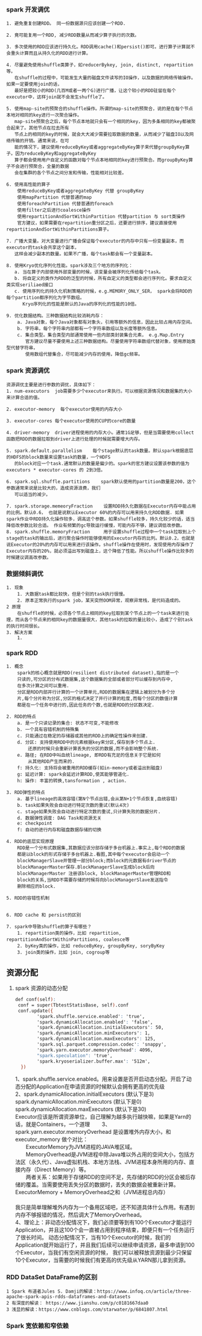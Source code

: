 ### spark 开发调优
    1. 避免重复创建RDD。 同一份数据源只应该创建一个RDD.
    
    2. 竟可能复用一个RDD, 减少RDD数量从而减少算子执行的次数。
    
    3. 多次使用的RDD应该进行持久化。RDD调用cache()和persist()即可。进行算子计算就不会重头计算而且从持久化的RDD进行计算。
    
    4. 尽量避免使用shuffle类算子，如reducerBykey, join, distinct, repartition等。
       在shuffle的过程中，可能发生大量的磁盘文件读写的IO操作，以及数据的网络传输操作。如果一定要使用join的话，
       最好是把较小的RDD(几百M或者一两个G)进行广播，让这个较小的RDD驻留在每个executor中，这样join就不会发生shuffle了。
    
    5. 使用map-site的预聚合的shuffle操作。所谓的map-site的预聚合，说的是在每个节点本地对相同的key进行一次聚合操作。
       map-site预聚合之后，每个节点本地就只会有一个相同的key，因为多条相同的key都被聚合起来了。其他节点在拉去所有
       节点上的相同的key的时候，就会大大减少需要拉取数据的数量，从而减少了磁盘IO以及网络传输的开销。通常来说，在可
       能的情况下，建议使用reduceByKey或者aggregateByKey算子来代替groupByKey算子。因为reduceByKey和aggregateByKey
       算子都会使用用户自定义的函数对每个节点本地相同的key进行预聚合。而groupByKey算子不会进行预聚合，全量的数据
       会在集群的各个节点之间分发和传输，性能相对比较差。
       
    6. 使用高性能的算子
        使用reduceByKey或者aggregateByKey 代替 groupByKey
        使用mapPartition 代替普通的map
        使用foreachPartition 代替普通的foreach
        使用filter之后进行coalesce操作
        使用repartitionAndSortWithinPartition 代替partition 与 sort类操作
        官方建议，如果需要在repartition重分区之后，还要进行排序，建议直接使用repartitionAndSortWithinPartitions算子。
        
    7. 广播大变量。对大变量进行广播会保证每个executor的内存中只有一份变量副本，而executor的task会共享这个副本，
       这样会减少副本的数量。如果不广播，每个task都会有一个变量副本。
       
    8. 使用Kryo优化序列化性能。spark涉及三个地方的序列化：
       a. 当在算子内部使用外部变量的时候，该变量会被序列化传给每个task。
       b. 将自定义的类作为RDD的泛型的时候，所有自定义的类型都会进行序列化。要求自定义类实现seriliaed接口
       c. 使用序列化的持久化机制策略的时候，e.g.MEMORY_ONLY_SER， spark会将RDD的每个partition都序列化为字节数组。
          Kryo序列化的性能是默认的Java的序列化的性能的10倍。
          
    9. 优化数据结构。三种数据结构比较消耗内存：
        a. Java对象，每个Java对象都有对象头，引用等额外的信息，因此比较占用内存空间。
        b. 字符串，每个字符串内部都有一个字符串数组以及长度等额外信息。
        c. 集合类型。集合类型内部通常使用一些内部类封装集合元素， e.g.Map.Entry
           官方建议尽量不要使用上述三种数据结构。尽量使用字符串数组代替对象，使用原始类型代替字符串，
           使用数组代替集合，尽可能减少内存的使用，降低gc频率。
           
### spark 资源调优  

    资源调优主要是进行参数的调优，具体如下：
    1. num-executors  job需要多少个executor来执行。可以根据资源情况和数据集的大小来计算合适的值。
    
    2. executor-memory  每个executor使用的内存大小
    
    3. executor-cores 每个executor使用的CUP的core的数量
    
    4. driver-memory  driver进程使用的内存大小。通常1G足够，但是当需要使用collect函数把RDD的数据拉取到driver上进行处理的时候就需要增大内存。
        
    5. spark.default.parallelism    每个stage默认的task数量。默认spark根据底层的HDFS的block数量来设置task的数量，一个HDFS
       的block对应一个task.通常默认的数量是偏少的。spark的官方建议设置该参数的值为executors * executor-cores 的 2到3倍。
       
    6. spark.sql.shuffle.partitions    spark默认使用的partition数量是200，这个参数通常来说是比较大的，造成资源浪费，我们
       可以适当的减少。
       
    7. spark.storage.memeoryFraction    设置RDD持久化数据在Executor内存中能占用的比例。默认0.6， 也就是说默认Executor 60%的内存可以用来持久化RDD数据. 如果spark作业中RDD持久化操作较多，调高这个参数。如果shuffle较多，持久化较少的话，适当降低改参数比较合适。 作业有频繁的gc导致运行缓慢，可能内存不够，建议调低改参数。
    8. spark.shuffle.memoryFraction     用于设置shuffle过程中一个task拉取到上个stage的task的输出后，进行聚合操作时能够使用的Executor内存的比列。默认0.2，也就是说Executor的20%的内存可以用来进行该操作。shuffle操作在使用时，发现使用内存操作了Executor内存的20%，就必须溢出写到磁盘上，这个降低了性能。所以shuffle操作比较多的时候建议调高改参数。
       
### 数据倾斜调优
    1. 现象
        1. 大数据task都比较快，但是个别的task执行很慢。  
        2. 原本正常执行的spark job，某天突然OOM异常，观察异常栈，是代码造成的。
    2 原理  
        在shuffle的时候，必须各个节点上相同的key拉取到某个节点上的一个task来进行处理，而从各个节点来的相同key的数据量很大，其他task的拉取的量比较小，造成了个别task的执行时间很长。
    3. 解决方案
        1. 
### spark RDD
    1. 概念  
        spark的核心概念就是RDD(resilient distributed dataset),指的是一个
        只读的,可分区的分布式数据集,这个数据集的全部或者部分可以缓存到内存中,
        在多次计算之间可以重用.  
        分区是RDD内部并行计算的一个计算单元,RDD的数据集在逻辑上被划分为多个分
        片,每个分片称为分区,分区的格式决定了并行计算的粒度,而每个分区的数值计算
        都是在一个任务中进行的,因此任务的个数,也就是RDD的分区数决定. 
  
    2. RDD的特点
        a. 是一个只读记录的集合: 状态不可变,不能修改  
        b. 一个具有容错机制的特殊集  
        c. 只能通过在稳定的存储器或其他的RDD上的确定性操作来创建.
        d. 分区: 支持使用RDD中的元素根据key来分区,保存到多个节点上.
            还原的时候只会重新计算丢失的分区的数据,而不会影响整个系统.  
        e. 路径; 在RDD中叫血统lineage, 即RDD有充足的信息关于它是如何
            从其他RDD产生而来的.
        f: 持久化: 支持将会被重用的RDD缓存(如in-memory或者溢出到磁盘)
        g: 延迟计算: spark会延迟计算RDD,使其能够管道化.
        h: 操作: 丰富的转换,tansformation , action.
        
    3. RDD弹性的特点
        a. 基于lineage的高效容错(第N个节点出错,会从第N+1个节点恢复,血统容错)
        b. task如果失败会自动进行特定次数的重试(默认4次)
        c. stage如果失败会自动进行特定次数的重试,只计算失败的数据分片.
        d. 数据弹性调度: DAG Task和资源无关
        e: checkpoint
        f: 自动的进行内存和磁盘数据存储的切换
        
    4. RDD的底层实现原理
        RDD是一个分布式数据集,其数据应该分部存储于多台机器上.事实上,每个RDD的数据
        都是以block的形式存储于多台机器上.看图,其中每个executor会启动一个
        blockManagerSlave并管理一部分block;而block的元数据有driver节点的
        blockManagerMaster保存.BlockManagerSlave生成block后向
        blockManagerMaster 注册该block, blockManagerMaster管理RDD和
        block的关系,当RDD不需要存储的时候将向blockManagerSlave发送指令
        删除相应的block.
    
    5. RDD的容错性机制
        
    
    6. RDD cache 和 persist的区别
        
    7. spark中导致shuffle的算子有哪些？
        1. repartition类的操作，比如 repartition, repartitionAndSortWithinPartitions, coalesce等
        2. byKey类的操作，比如 reduceByKey, groupByKey, soryByKey
        3. join类的操作，比如 join, cogroup等
    
 ## 资源分配
       
1. spark 资源的动态分配
    ```abc
    def conf(self):
     conf = super(TbtestStatisBase, self).conf
     conf.update({
            'spark.shuffle.service.enabled': 'true',
            'spark.dynamicAllocation.enabled': 'false',
            'spark.dynamicAllocation.initialExecutors': 50,
            'spark.dynamicAllocation.minExecutors': 1,
            'spark.dynamicAllocation.maxExecutors': 125,
            'spark.sql.parquet.compression.codec': 'snappy',
            'spark.yarn.executor.memoryOverhead': 4096,
            "spark.speculation": 'true',
            'spark.kryoserializer.buffer.max': '512m',
      })
     ```
    1、spark.shuffle.service.enabled。用来设置是否开启动态分配。开启了动态分配的Application在申请资源的时候默认会拥有更高的优先级  
    2、spark.dynamicAllocation.initialExecutors (默认下是3)  
    spark.dynamicAllocation.minExecutors (默认下是0)  
    spark.dynamicAllocation.maxExecutors (默认下是30)  
    Executor应该是所谓资源单位，自己理解为越多执行越快嘛，如果是Yarn的话，就是Containers，一个道理　　
    3、spark.yarn.executor.memoryOverhead 是设置堆外内存大小，和 executor_memory 做个对比：  
　　ExecutorMemory为JVM进程的JAVA堆区域。  
　　MemoryOverhead是JVM进程中除Java堆以外占用的空间大小，包括方法区（永久代）、Java虚拟机栈、本地方法栈、JVM进程本身所用的内存、直接内存（Direct Memory）等。  
　　两者关系：如果用于存储RDD的空间不足，先存储的RDD的分区会被后存储的覆盖。当需要使用丢失分区的数据时，丢失的数据会被重新计算。ExecutorMemory + MemoryOverhead之和（JVM进程总内存）  　　          　　　　             
     我只是简单理解堆外内存为一个备用区域吧，还不知道具体什么作用。有遇到内存不够报错的情况，然后调大了MemoryOverhead。  
    4、理论上：非动态分配情况下，我们必须要等到有100个Executor才能运行Application，并且这100个会一直被占用到程序结束，即便只有一个任务运行了很长时间。
    动态分配情况下，当有10个Executor的时候，我们的Application就开始运行了，并且我们后续可以继续申请资源，最多申请到100个Executor，当我们有空闲资源的时候，
    我们可以被释放资源到最少只保留10个Executor，当需要的时候我们有更高的优先级从YARN那儿拿到资源。
    
### RDD  DataSet   DataFrame的区别
    1 Spark 布道者Jules S. Damji的解读：https://www.infoq.cn/article/three-apache-spark-apis-rdds-dataframes-and-datasets
    2 有深度的解读： https://www.jianshu.com/p/c0181667daa0
    3 浅显的解读：https://www.cnblogs.com/starwater/p/6841807.html

### Spark 宽依赖和窄依赖
    
